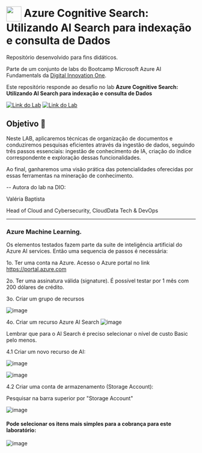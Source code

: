 <h1>
    <a href="https://www.dio.me/">
     <img align="center" width="40px" src="https://hermes.digitalinnovation.one/assets/diome/logo-minimized.png"></a>
    <span> Azure Cognitive Search: Utilizando AI Search para indexação e consulta de Dados </span>
</h1>

Repositório desenvolvido para fins didáticos. 

Parte de um conjunto de labs do Bootcamp Microsoft Azure AI Fundamentals da [Digital Innovation One](https://www.dio.me/).

Este repositório responde ao desafio no lab  **Azure Cognitive Search: Utilizando AI Search para indexação e consulta de Dados** 

[![Link do Lab](https://img.shields.io/badge/▶-000?style=for-the-badge&logo=movie&logoColor=E94D5F)](https://web.dio.me/lab/azure-cognitive-search-utilizando-ai-search-para-indexacao-e-consulta-de-dados/learning/719d6530-4d08-40c7-bb11-9524091868c0) 
[![Link do Lab](https://img.shields.io/badge/Acesse%20o%20Lab%20na%20Plataforma-E94D5F?style=for-the-badge)](https://web.dio.me/lab/azure-cognitive-search-utilizando-ai-search-para-indexacao-e-consulta-de-dados/learning/719d6530-4d08-40c7-bb11-9524091868c0)

## Objetivo 🎯
Neste LAB, aplicaremos técnicas de organização de documentos e conduziremos pesquisas eficientes através da ingestão de dados, seguindo três passos essenciais: ingestão de conhecimento de IA, criação do índice correspondente e exploração dessas funcionalidades. 

Ao final, ganharemos uma visão prática das potencialidades oferecidas por essas ferramentas na mineração de conhecimento.

-- Autora do lab na DIO: 

Valéria Baptista

Head of Cloud and Cybersecurity, CloudData Tech & DevOps

---

### Azure Machine Learning.

Os elementos testados fazem parte da suite de inteligência artificial do Azure AI services. 
Então uma sequencia de passos é necessária:

1o. Ter uma conta na Azure. Acesso o  Azure portal no link https://portal.azure.com

2o. Ter uma assinatura válida (signature). É possível testar por 1 mês com 200 dólares de crédito.

3o. Criar um grupo de recursos

![image](https://github.com/toniacprado/DIO-Trabalhando-com-Machine-Learning-na-Pratica-no-Azure-ML/assets/105946569/2f5b7b4c-d3ee-49d4-9844-b015d6f59c2e)


4o. Criar um recurso Azure AI Search
![image](https://github.com/toniacprado/DIO-Azure-Cognitive-Search-Utilizando-AI-Search-para-indexacao-e-consulta-de-Dados/assets/105946569/95c32312-f10f-421c-b95c-4d32de66f910)

Lembrar que para o AI Search é preciso selecionar o nível de custo Basic pelo menos.

4.1 Criar um novo recurso de AI:

![image](https://github.com/toniacprado/DIO-Azure-Cognitive-Search-Utilizando-AI-Search-para-indexacao-e-consulta-de-Dados/assets/105946569/54459e0a-0a47-4548-89f6-85d2b07e4b90)

![image](https://github.com/toniacprado/DIO-Azure-Cognitive-Search-Utilizando-AI-Search-para-indexacao-e-consulta-de-Dados/assets/105946569/1ed61fbc-cc7d-48f6-8ec3-596e34e2e69c)

4.2 Criar uma conta de armazenamento (Storage Account):

Pesquisar na barra superior por "Storage Account"

![image](https://github.com/toniacprado/DIO-Azure-Cognitive-Search-Utilizando-AI-Search-para-indexacao-e-consulta-de-Dados/assets/105946569/49389192-3381-457e-b384-cebd6a64e5b7)

#### Pode selecionar os itens mais simples para a cobrança para este laboratório:

![image](https://github.com/toniacprado/DIO-Azure-Cognitive-Search-Utilizando-AI-Search-para-indexacao-e-consulta-de-Dados/assets/105946569/a6bc7cdf-0e28-451a-bfbf-dda03718a49b)

